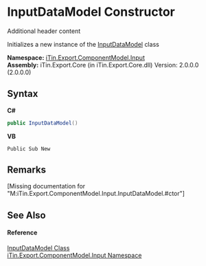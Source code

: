 # InputDataModel Constructor 
Additional header content 

Initializes a new instance of the <a href="T_iTin_Export_ComponentModel_Input_InputDataModel">InputDataModel</a> class

**Namespace:**&nbsp;<a href="N_iTin_Export_ComponentModel_Input">iTin.Export.ComponentModel.Input</a><br />**Assembly:**&nbsp;iTin.Export.Core (in iTin.Export.Core.dll) Version: 2.0.0.0 (2.0.0.0)

## Syntax

**C#**<br />
``` C#
public InputDataModel()
```

**VB**<br />
``` VB
Public Sub New
```


## Remarks
\[Missing <remarks> documentation for "M:iTin.Export.ComponentModel.Input.InputDataModel.#ctor"\]

## See Also


#### Reference
<a href="T_iTin_Export_ComponentModel_Input_InputDataModel">InputDataModel Class</a><br /><a href="N_iTin_Export_ComponentModel_Input">iTin.Export.ComponentModel.Input Namespace</a><br />
